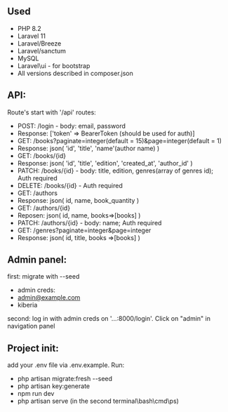 ## Used
- PHP 8.2
- Laravel 11
- Laravel/Breeze
- Laravel/sanctum
- MySQL
- Laravel\ui - for bootstrap
- All versions described in composer.json


## API:
Route's start with '/api'
routes:
- POST: /login - body: email, password
- Response: ['token' => BearerToken (should be used for auth)]
- GET: /books?paginate=integer(default = 15)&page=integer(default = 1)
- Response: json(
'id', 'title', 'name'(author name)
  )
- GET: /books/{id}
- Response: json(
'id', 'title', 'edition', 'created_at', 'author_id'
  )
- PATCH: /books/{id} - body: title, edition, genres(array of genres id); Auth required
- DELETE: /books/{id} - Auth required
- GET: /authors
- Response: json(
id, name, book_quantity
  )
- GET: /authors/{id}
- Reposen: json(
id, name, books=>[books]
  )
- PATCH: /authors/{id} - body: name; Auth required
- GET: /genres?paginate=integer&page=integer
- Response: json(
id, title, books =>[books]
  )


## Admin panel:
first: migrate with --seed
- admin creds:
- admin@example.com
- kiberia

second: log in with admin creds on '...:8000/login'. Click on "admin" in navigation panel

## Project init:
add your .env file via .env.example. Run:
- php artisan migrate:fresh --seed
- php artisan key:generate
- npm run dev
- php artisan serve (in the second terminal\bash\cmd\ps)
